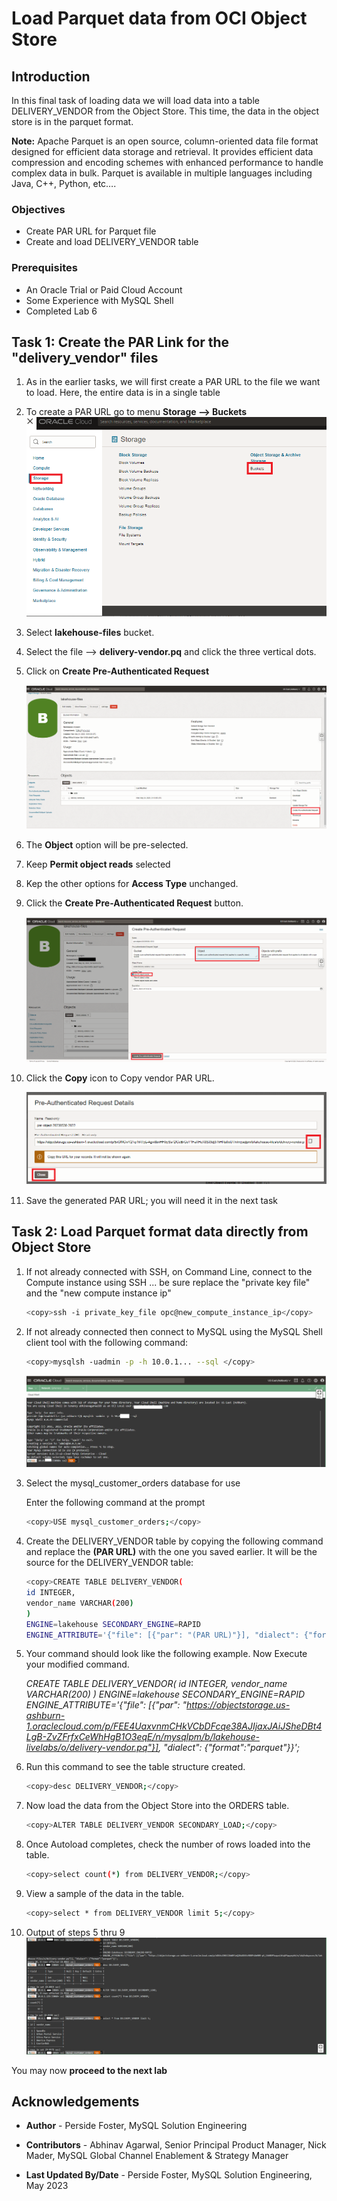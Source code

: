 # Load Parquet data from OCI Object Store

## Introduction

In this final task of loading data we will load data into a table DELIVERY_VENDOR from the Object Store. This time, the data in the object store is in the parquet format.

**Note:** Apache Parquet is an open source, column-oriented data file format designed for efficient data storage and retrieval. It provides efficient data compression and encoding schemes with enhanced performance to handle complex data in bulk. Parquet is available in multiple languages including Java, C++, Python, etc….


### Objectives

- Create PAR URL for Parquet file
- Create and load DELIVERY_VENDOR table

### Prerequisites

- An Oracle Trial or Paid Cloud Account
- Some Experience with MySQL Shell
- Completed Lab 6

## Task 1: Create the PAR Link for the "delivery_vendor" files

1. As in the earlier tasks, we will first create a PAR URL to the file we want to load. Here, the entire data is in a single table

2. To create a PAR URL go to menu **Storage —> Buckets**
    ![create a PAR URL](./images/storage-bucket-menu.png "storage bucket menu")

3. Select **lakehouse-files** bucket.
4. Select the file —> **delivery-vendor.pq** and click the three vertical dots.
5. Click on **Create Pre-Authenticated Request**

    ![lakehouse-files 3 dots](./images/storage-create-par-vendor.png "storage create par vendors")

6. The **Object** option will be pre-selected.
7. Keep **Permit object reads** selected
8. Kep the other options for **Access Type** unchanged.
9. Click the **Create Pre-Authenticated Request** button.

    ![Create vendor PAR](./images/storage-create-par-vendor-page.png "storage create par  vendors page")

10. Click the **Copy** icon to Copy vendor PAR URL.

    ![Copy vendor PAR](./images/storage-create-par-vendor-page-copy.png "storage create par vendors page copy")

11. Save the generated PAR URL; you will need it in the next task

## Task 2: Load Parquet format data directly from Object Store

1. If not already connected with SSH, on Command Line, connect to the Compute instance using SSH ... be sure replace the  "private key file"  and the "new compute instance ip"

     ```bash
    <copy>ssh -i private_key_file opc@new_compute_instance_ip</copy>
     ```

2. If not already connected then connect to MySQL using the MySQL Shell client tool with the following command:

    ```bash
    <copy>mysqlsh -uadmin -p -h 10.0.1... --sql </copy>
    ```

    ![MySQl Shell Connect](./images/mysql-shell-login.png " mysql shell login")

3. Select the mysql\_customer\_orders database for use

    Enter the following command at the prompt

    ```bash
    <copy>USE mysql_customer_orders;</copy>
    ```

4. Create the DELIVERY\_VENDOR table by copying the following command and replace the **(PAR URL)** with the one you saved earlier. It will be the source for the DELIVERY_VENDOR table:

    ```bash
    <copy>CREATE TABLE DELIVERY_VENDOR(
    id INTEGER,
    vendor_name VARCHAR(200)
    ) 
    ENGINE=lakehouse SECONDARY_ENGINE=RAPID 
    ENGINE_ATTRIBUTE='{"file": [{"par": "(PAR URL)"}], "dialect": {"format":"parquet"}}';</copy>
    ```

5. Your command  should look like the following example. Now Execute your modified command.

    *CREATE TABLE DELIVERY_VENDOR(
    id INTEGER,
    vendor_name VARCHAR(200)
    ) 
    ENGINE=lakehouse SECONDARY_ENGINE=RAPID 
    ENGINE_ATTRIBUTE='{"file": [{"par": "https://objectstorage.us-ashburn-1.oraclecloud.com/p/FEE4UaxvnmCHkVCbDFcqe38AJIjaxJAiJSheDBt4LgB-ZvZFrfxCeWhHgB1O3eqE/n/mysqlpm/b/lakehouse-livelabs/o/delivery-vendor.pq"}], "dialect": {"format":"parquet"}}';*


6. Run this command to see the table structure created.

    ```bash
    <copy>desc DELIVERY_VENDOR;</copy>
    ```

7. Now load the data from the Object Store into the ORDERS table.

    ```bash
    <copy>ALTER TABLE DELIVERY_VENDOR SECONDARY_LOAD;</copy>
    ```

8. Once Autoload completes, check the number of rows loaded into the table.

    ```bash
    <copy>select count(*) from DELIVERY_VENDOR;</copy>
    ```

9. View a sample of the data in the table.

    ```bash
    <copy>select * from DELIVERY_VENDOR limit 5;</copy>
    ```

10. Output of steps 5 thru 9
    ![Create Vendor](./images/create-vendor-table.png " create vendor table")

You may now **proceed to the next lab**

## Acknowledgements

- **Author** - Perside Foster, MySQL Solution Engineering

- **Contributors** - Abhinav Agarwal, Senior Principal Product Manager, Nick Mader, MySQL Global Channel Enablement & Strategy Manager
- **Last Updated By/Date** - Perside Foster, MySQL Solution Engineering, May 2023